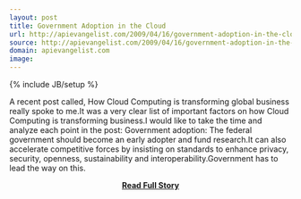 ```yaml
---
layout: post
title: Government Adoption in the Cloud
url: http://apievangelist.com/2009/04/16/government-adoption-in-the-cloud/
source: http://apievangelist.com/2009/04/16/government-adoption-in-the-cloud/
domain: apievangelist.com
image: 
---
```

{% include JB/setup %}<p>A recent post called, How Cloud Computing is transforming global business really spoke to me.It was a very clear list of important factors on how Cloud Computing is transforming business.I would like to take the time and analyze each point in the post:
Government adoption: The federal government should become an early adopter and fund research.It can also accelerate competitive forces by insisting on standards to enhance privacy, security, openness, sustainability and interoperability.Government has to lead the way on this.</p>
<center><p><a href="http://apievangelist.com/2009/04/16/government-adoption-in-the-cloud/" style='padding:25px; font-sze:18px; font-weight: bold;'>Read Full Story</a></p></center>
